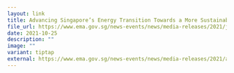 ```yaml
---
layout: link
title: Advancing Singapore’s Energy Transition Towards a More Sustainable Future
file_url: https://www.ema.gov.sg/news-events/news/media-releases/2021/jtc-and-shell-to-explore-semakau-solar-farm-to-meet-singapores-growing-clean-energy-needs 
date: 2021-10-25
description: ""
image: ""
variant: tiptap
external: https://www.ema.gov.sg/news-events/news/media-releases/2021/advancing-singapores-energy-transition-towards-a-more-sustainable-future
---
```

